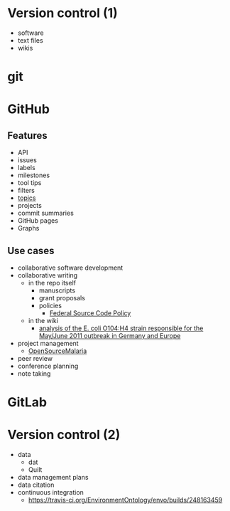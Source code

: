 # Version control (1)

- software
- text files
- wikis

# git

# GitHub

## Features

- API
- issues
- labels
- milestones
- tool tips
- filters
- [topics](https://github.com/search?q=topic%3Agit)
- projects
- commit summaries
- GitHub pages
- Graphs

## Use cases

- collaborative software development
- collaborative writing
  - in the repo itself
    - manuscripts
    - grant proposals
    - policies
      - [Federal Source Code Policy](https://sourcecode.cio.gov/)
  - in the wiki
    - [analysis of the E. coli O104:H4 strain responsible for the May/June 2011 outbreak in Germany and Europe](https://github.com/ehec-outbreak-crowdsourced/BGI-data-analysis/wiki)
- project management
  - [OpenSourceMalaria](https://github.com/OpenSourceMalaria)
- peer review
- conference planning
- note taking

# GitLab

# Version control (2)

- data
  - dat
  - Quilt
- data management plans
- data citation
- continuous integration
  - https://travis-ci.org/EnvironmentOntology/envo/builds/248163459
